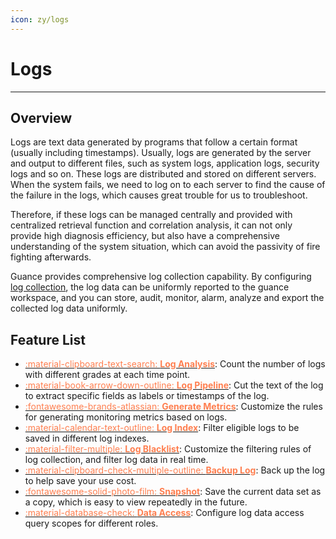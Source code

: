 ```yaml
---
icon: zy/logs
---
```

# Logs
---

## Overview 

Logs are text data generated by programs that follow a certain format (usually including timestamps). Usually, logs are generated by the server and output to different files, such as system logs, application logs, security logs and so on. These logs are distributed and stored on different servers. When the system fails, we need to log on to each server to find the cause of the failure in the logs, which causes great trouble for us to troubleshoot. 

Therefore, if these logs can be managed centrally and provided with centralized retrieval function and correlation analysis, it can not only provide high diagnosis efficiency, but also have a comprehensive understanding of the system situation, which can avoid the passivity of fire fighting afterwards. 

<!--
Log data plays a very important role in the following aspects: 

- Data search: We can retrieving log information and locate corresponding problems and then find solutions; 
- Service diagnosis: through the log information statistics, analysis, understand the server load and service running status;
- Data analysis: support for further data analysis. 
-->

Guance provides comprehensive log collection capability. By configuring [log collection](collection.md), the log data can be uniformly reported to the guance workspace, and you can store, audit, monitor, alarm, analyze and export the collected log data uniformly. 

## Feature List


<div class="grid cards" markdown>

- [<font color="coral"> :material-clipboard-text-search: __Log Analysis__</font>](explorer.md): Count the number of logs with different grades at each time point.
- [<font color="coral"> :material-book-arrow-down-outline: __Log Pipeline__</font>](../management/overall-pipeline.md): Cut the text of the log to extract specific fields as labels or timestamps of the log.
- [<font color="coral"> :fontawesome-brands-atlassian: __Generate Metrics__</font>](generate-metrics.md): Customize the rules for generating monitoring metrics based on logs.
- [<font color="coral"> :material-calendar-text-outline: __Log Index__</font>](multi-index.md): Filter eligible logs to be saved in different log indexes.
- [<font color="coral"> :material-filter-multiple: __Log Blacklist__</font>](../management/overall-blacklist.md): Customize the filtering rules of log collection, and filter log data in real time.      
- [<font color="coral"> :material-clipboard-check-multiple-outline: __Backup Log__</font>](backup.md): Back up the log to help save your use cost.
- [<font color="coral"> :fontawesome-solid-photo-film: __Snapshot__</font>](../getting-started/function-details/snapshot.md): Save the current data set as a copy, which is easy to view repeatedly in the future.
- [<font color="coral"> :material-database-check: __Data Access__</font>](../logs/logdata-access.md): Configure log data access query scopes for different roles.
      
</div>